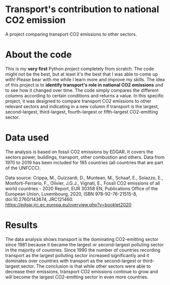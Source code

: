 # Transport's contribution to national CO2 emission
A project comparing transport CO2 emissions to other sectors.


# About the code
This is my **very first** Python project completely from scratch. The code might not be the best, but at least it's the best that I was able to come up with! Please bear with me while I learn more and improve my skills.
The idea of this project is to **identify transport's role in national CO2 emissions** and to see how it changed over time. The code simply compares the different columns according to certain conditions and returns a value. In this specific project, it was designed to compare transport CO2 emissions to other relevant sectors and indicating in a new column if transport is the largest, second-largest, third-largest, fourth-largest or fifth-largest CO2-emitting sector. 

# Data used
The analysis is based on fossil CO2 emissions by EDGAR. It covers the sectors power, buildings, transport, other combustion and others. Data from 1970 to 2019 has been included for 185 countries (all countries that are part of the UNFCCC).

Data source: Crippa, M., Guizzardi, D., Muntean, M., Schaaf, E., Solazzo, E., Monforti-Ferrario, F., Olivier, J.G.J., Vignati, E., Fossil CO2 emissions of all world countries - 2020 Report, EUR 30358 EN, Publications Office of the European Union, Luxembourg, 2020, ISBN 978-92-76-21515-8, doi:10.2760/143674, JRC121460.
https://edgar.jrc.ec.europa.eu/overview.php?v=booklet2020

# Results
The data analysis shows transport is the dominating CO2-emitting sector since 1981 because it became the largest or second-largest polluting sector in the majority of countries. Since 1990 the number of countries recording transport as the largest polluting sector increased significantly and it dominates over countries with transport as the second-largest or third-largest sector. The conclusion is that while other sectors were able to decrease their emissions, transport CO2 emissions continue to grow and will become the largest CO2-emitting sector in even more countries.
